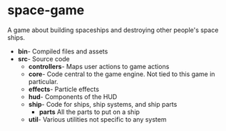 space-game
==========

A game about building spaceships and destroying other people's space ships.


  - **bin**- Compiled files and assets
  - **src**- Source code
    - **controllers**-
      Maps user actions to game actions
    - **core**-
      Code central to the game engine.
      Not tied to this game in particular.
    - **effects**-
      Particle effects
    - **hud**-
      Components of the HUD
    - **ship**-
      Code for ships, ship systems, and ship parts
      - **parts**
        All the parts to put on a ship
    - **util**-
      Various utilities not specific to any system